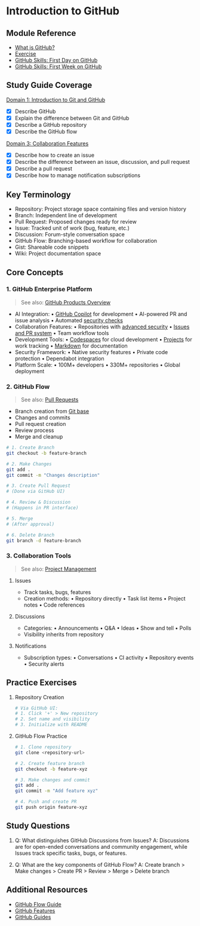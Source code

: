 # Introduction to GitHub

## Module Reference

- [What is GitHub?](https://learn.microsoft.com/en-us/training/modules/introduction-to-github/)
- [Exercise](https://learn.microsoft.com/en-us/training/modules/introduction-to-github/6-guided-tour-of-github)
- [GitHub Skills: First Day on GitHub](https://github.com/skills/introduction-to-github)
- [GitHub Skills: First Week on GitHub](https://github.com/skills/first-week-on-github)

## Study Guide Coverage

[Domain 1: Introduction to Git and GitHub](https://github.com/LadyKerr/github-certification-guide/blob/main/study-guides/gh-foundations.md#domain-1-introduction-to-git-and-github)

- [x] Describe GitHub
- [x] Explain the difference between Git and GitHub
- [x] Describe a GitHub repository
- [x] Describe the GitHub flow

[Domain 3: Collaboration Features](https://github.com/LadyKerr/github-certification-guide/blob/main/study-guides/gh-foundations.md#domain-3-collaboration-features)

- [x] Describe how to create an issue
- [x] Describe the difference between an issue, discussion, and pull request
- [x] Describe a pull request
- [x] Describe how to manage notification subscriptions

## Key Terminology

- Repository: Project storage space containing files and version history
- Branch: Independent line of development
- Pull Request: Proposed changes ready for review
- Issue: Tracked unit of work (bug, feature, etc.)
- Discussion: Forum-style conversation space
- GitHub Flow: Branching-based workflow for collaboration
- Gist: Shareable code snippets
- Wiki: Project documentation space

## Core Concepts

### 1. GitHub Enterprise Platform

> See also: [GitHub Products Overview](./03-github-products.md)

- AI Integration:
  • [GitHub Copilot](./05-github-copilot.md) for development
  • AI-powered PR and issue analysis
  • Automated [security checks](./04-code-scanning.md)
- Collaboration Features:
  • Repositories with [advanced security](./04-code-scanning.md)
  • [Issues and PR system](./07-github-projects.md)
  • Team workflow tools
- Development Tools:
  • [Codespaces](./06-github-codespaces.md) for cloud development
  • [Projects](./07-github-projects.md) for work tracking
  • [Markdown](./08-markdown.md) for documentation
- Security Framework:
  • Native security features
  • Private code protection
  • Dependabot integration
- Platform Scale:
  • 100M+ developers
  • 330M+ repositories
  • Global deployment

### 2. GitHub Flow

> See also: [Pull Requests](./03-collaboration-features.md#pull-requests)

- Branch creation from [Git base](./01-introduction-git.md)
- Changes and commits
- Pull request creation
- Review process
- Merge and cleanup

```bash
# 1. Create Branch
git checkout -b feature-branch

# 2. Make Changes
git add .
git commit -m "Changes description"

# 3. Create Pull Request
# (Done via GitHub UI)

# 4. Review & Discussion
# (Happens in PR interface)

# 5. Merge
# (After approval)

# 6. Delete Branch
git branch -d feature-branch
```

### 3. Collaboration Tools

> See also: [Project Management](./05-project-management.md)

1. Issues
   - Track tasks, bugs, features
   - Creation methods:
     • Repository directly
     • Task list items
     • Project notes
     • Code references

2. Discussions
   - Categories:
     • Announcements
     • Q&A
     • Ideas
     • Show and tell
     • Polls
   - Visibility inherits from repository

3. Notifications
   - Subscription types:
     • Conversations
     • CI activity
     • Repository events
     • Security alerts

## Practice Exercises

1. Repository Creation

   ```bash
   # Via GitHub UI:
   # 1. Click '+' > New repository
   # 2. Set name and visibility
   # 3. Initialize with README
   ```

2. GitHub Flow Practice

   ```bash
   # 1. Clone repository
   git clone <repository-url>
   
   # 2. Create feature branch
   git checkout -b feature-xyz
   
   # 3. Make changes and commit
   git add .
   git commit -m "Add feature xyz"
   
   # 4. Push and create PR
   git push origin feature-xyz
   ```

## Study Questions

1. Q: What distinguishes GitHub Discussions from Issues?
   A: Discussions are for open-ended conversations and community
      engagement, while Issues track specific tasks, bugs, or features.

2. Q: What are the key components of GitHub Flow?
   A: Create branch > Make changes > Create PR > Review >
      Merge > Delete branch

## Additional Resources

- [GitHub Flow Guide](https://docs.github.com/en/get-started/quickstart/github-flow)
- [GitHub Features](https://github.com/features)
- [GitHub Guides](https://guides.github.com/)
